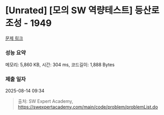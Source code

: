# [Unrated] [모의 SW 역량테스트] 등산로 조성 - 1949 

[문제 링크](https://swexpertacademy.com/main/code/problem/problemDetail.do?contestProbId=AV5PoOKKAPIDFAUq) 

### 성능 요약

메모리: 5,860 KB, 시간: 304 ms, 코드길이: 1,888 Bytes

### 제출 일자

2025-08-14 09:34



> 출처: SW Expert Academy, https://swexpertacademy.com/main/code/problem/problemList.do